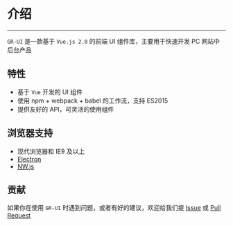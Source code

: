 # 介绍

----

`GR-UI` 是一款基于 `Vue.js 2.0` 的前端 UI 组件库，主要用于快速开发 PC 网站中后台产品

## 特性

- 基于 `Vue` 开发的 UI 组件
- 使用 npm + webpack + babel 的工作流，支持 ES2015
- 提供友好的 API，可灵活的使用组件

## 浏览器支持

- 现代浏览器和 IE9 及以上
- [Electron](http://electron.atom.io/)
- [NW.js](http://nwjs.io)


## 贡献

如果你在使用 `GR-UI` 时遇到问题，或者有好的建议，欢迎给我们提 [Issue](https://github.com/XYGR/GR-UI/issues) 或 [Pull Request](https://github.com/XYGR/GR-UI/pulls)